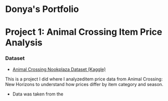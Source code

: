 # Donya's Portfolio

# Project 1: Animal Crossing Item Price Analysis
### Dataset
- [Animal Crossing Nookplaza Dataset (Kaggle)](https://www.kaggle.com/datasets/jessicali9530/animal-crossing-new-horizons-nookplaza-dataset)

This is a project I did where I analyzeditem price data from Animal Crossing: New Horizons to understand how prices differ by item category and season.

* Data was taken from the 
